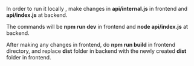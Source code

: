 In order to run it locally , make changes in **api/internal.js** in frontend and **api/index.js** at backend.

The commands will be **npm run dev** in frontend and **node api/index.js** at backend.

After making any changes in frontend, do **npm run build** in frontend directory, 
and replace **dist** folder in backend with the newly created **dist** folder in frontend.
